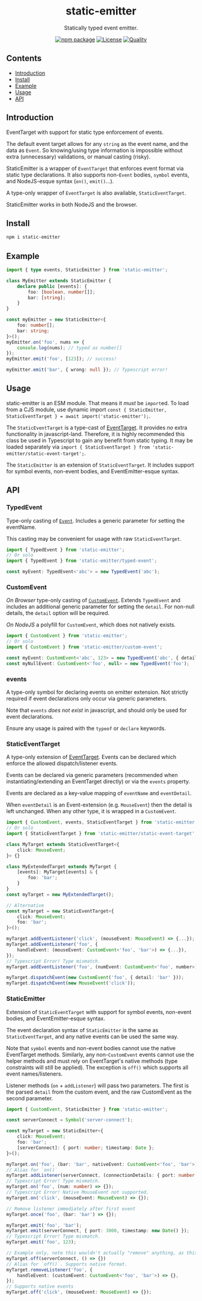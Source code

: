<div style="text-align:center">

<h1>static-emitter</h1>
<p>Statically typed event emitter.</p>

[![npm package](https://badge.fury.io/js/static-emitter.svg)](https://www.npmjs.com/package/static-emitter)
[![License](https://img.shields.io/npm/l/static-emitter.svg)](https://github.com/JacobLey/jacobley/blob/main/common/config/publish/LICENSE)
[![Quality](https://img.shields.io/npms-io/quality-score/static-emitter.svg)](https://github.com/JacobLey/jacobley/blob/main/tools/static-emitter)

</div>

## Contents
- [Introduction](#introduction)
- [Install](#install)
- [Example](#example)
- [Usage](#usage)
- [API](#api)

<a name="Introduction"></a>
## Introduction

EventTarget with support for static type enforcement of events.

The default event target allows for any `string` as the event name, and the data as `Event`. So knowing/using type information is impossible without extra (unnecessary) validations, or manual casting (risky).

StaticEmitter is a wrapper of `EventTarget` that enforces event format via static type declarations. It also supports non-`Event` bodies, `symbol` events, and NodeJS-esque syntax (`on()`, `emit()`...).

A type-only wrapper of `EventTarget` is also available, `StaticEventTarget`.

StaticEmitter works in both NodeJS and the browser.

<a name="Install"></a>
## Install

```sh
npm i static-emitter
```

<a name="Example"></a>
## Example

```ts
import { type events, StaticEmitter } from 'static-emitter';

class MyEmitter extends StaticEmitter {
    declare public [events]: {
        foo: [boolean, number[]];
        bar: [string];
    }
}

const myEmitter = new StaticEmitter<{
    foo: number[];
    bar: string;
}>();
myEmitter.on('foo', nums => {
    console.log(nums); // typed as number[]
});
myEmitter.emit('foo', [123]); // success!

myEmitter.emit('bar', { wrong: null }); // Typescript error!
```

<a name="Usage"></a>
## Usage

static-emitter is an ESM module. That means it _must_ be `import`ed. To load from a CJS module, use dynamic import `const { StaticEmitter, StaticEventTarget } = await import('static-emitter');`.

The `StaticEventTarget` is a type-cast of [EventTarget](https://developer.mozilla.org/en-US/docs/Web/API/EventTarget). It provides _no_ extra functionality in javascript-land. Therefore, it is highly recommended this class be used in Typescript to gain any benefit from static typing. It may be loaded separately via `import { StaticEventTarget } from 'static-emitter/static-event-target';`.

The `StaticEmitter` is an extension of `StaticEventTarget`. It includes support for symbol events, non-event bodies, and EventEmitter-esque syntax.

<a name="Api"></a>
## API

### TypedEvent

Type-only casting of [`Event`](https://developer.mozilla.org/en-US/docs/Web/API/Event). Includes a generic parameter for setting the eventName.

This casting may be convenient for usage with raw `StaticEventTarget`.

```ts
import { TypedEvent } from 'static-emitter';
// Or solo
import { TypedEvent } from 'static-emitter/typed-event';

const myEvent: TypedEvent<'abc'> = new TypedEvent('abc');
```

### CustomEvent

_On Browser_ type-only casting of [`CustomEvent`](https://developer.mozilla.org/en-US/docs/Web/API/CustomEvent). Extends `TypedEvent` and includes an additional generic parameter for setting the `detail`. For non-null details, the `detail` option will be required.

_On NodeJS_ a polyfill for `CustomEvent`, which does not natively exists.

```ts
import { CustomEvent } from 'static-emitter';
// Or solo
import { CustomEvent } from 'static-emitter/custom-event';

const myEvent: CustomEvent<'abc', 123> = new TypedEvent('abc', { detail: 123 });
const myNullEvent: CustomEvent<'foo', null> = new TypedEvent('foo');
```

### events

A type-only symbol for declaring events on emitter extension. Not strictly required if event declarations only occur via generic parameters.

Note that `events` _does not exist_ in javascript, and should only be used for event declarations.

Ensure any usage is paired with the `typeof` or `declare` keywords.

### StaticEventTarget

A type-only extension of [EventTarget](https://developer.mozilla.org/en-US/docs/Web/API/EventTarget). Events can be declared which enforce the allowed dispatch/listener events.

Events can be declared via generic parameters (recommended when instantiating/extending an EventTarget directly) or via the `events` property.

Events are declared as a key-value mapping of `eventName` and `eventDetail`.

When `eventDetail` is an Event-extension (e.g. `MouseEvent`) then the detail is left unchanged. When any other type, it is wrapped in a `CustomEvent`.

```ts
import { CustomEvent, events, StaticEventTarget } from 'static-emitter';
// Or solo
import { StaticEventTarget } from 'static-emitter/static-event-target';

class MyTarget extends StaticEventTarget<{
    click: MouseEvent;
}> {}

class MyExtendedTarget extends MyTarget {
    [events]: MyTarget[events] & {
        foo: 'bar';
    }
}
const myTarget = new MyExtendedTarget();

// Alternative
const myTarget = new StaticEventTarget<{
    click: MouseEvent;
    foo: 'bar';
}>();

myTarget.addEventListener('click', (mouseEvent: MouseEvent) => {...});
myTarget.addEventListener('foo', {
    handleEvent: (mouseEvent: CustomEvent<'foo', 'bar'>) => {...}),
});
// Typescript Error! Type mismatch.
myTarget.addEventListener('foo', (numEvent: CustomEvent<'foo', number>) => {...});

myTarget.dispatchEvent(new CustomEvent('foo', { detail: 'bar' }));
myTarget.dispatchEvent(new MouseEvent('click'));
```

### StaticEmitter

Extension of `StaticEventTarget` with support for symbol events, non-event bodies, and EventEmitter-esque syntax.

The event declaration syntax of `StaticEmitter` is the same as `StaticEventTarget`, and any native events can be used the same way.

Note that `symbol` events and non-event bodies cannot use the native EventTarget methods.
Similarly, any non-`CustomEvent` events cannot use the helper methods and must rely on EventTarget's native methods (type constraints will still be applied). The exception is `off()` which supports all event names/listeners.

Listener methods (`on` + `addListener`) will pass two parameters. The first is the parsed `detail` from the custom event, and the raw CustomEvent as the second parameter.

```ts
import { CustomEvent, StaticEmitter } from 'static-emitter';

const serverConnect = Symbol('server-connect');

const myTarget = new StaticEmitter<{
    click: MouseEvent;
    foo: 'bar';
    [serverConnect]: { port: number; timestamp: Date };
}>();

myTarget.on('foo', (bar: 'bar', nativeEvent: CustomEvent<'foo', 'bar'>) => {});
// Alias for `on()`
myTarget.addListener(serverConnect, (connectionDetails: { port: number; timestamp: Date }) => {});
// Typescript Error! Type mismatch.
myTarget.on('foo', (num: number) => {});
// Typescript Error! Native MouseEvent not supported.
myTarget.on('click', (mouseEvent: MouseEvent) => {});

// Remove listener immediately after first event
myTarget.once('foo', (bar: 'bar') => {});

myTarget.emit('foo', 'bar');
myTarget.emit(serverConnect, { port: 3000, timestamp: new Date() });
// Typescript Error! Type mismatch.
myTarget.emit('foo', 123);

// Example only, note this wouldn't actually "remove" anything, as this function was never added.
myTarget.off(serverConnect, () => {})
// Alias for `off()`. Supports native format.
myTarget.removeListener('foo', {
    handleEvent: (customEvent: CustomEvent<'foo', 'bar'>) => {},
});
// Supports native events
myTarget.off('click', (mouseEvent: MouseEvent) => {});
```
